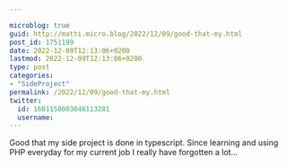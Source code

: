 ```yaml
---

microblog: true
guid: http://matti.micro.blog/2022/12/09/good-that-my.html
post_id: 1751199
date: 2022-12-09T12:13:06+0200
lastmod: 2022-12-09T12:13:06+0200
type: post
categories:
- "SideProject"
permalink: /2022/12/09/good-that-my.html
twitter:
  id: 1601158003046113281
  username:
---
```

Good that my side project is done in typescript. Since learning and using PHP everyday for my current job I really have forgotten a lot…
